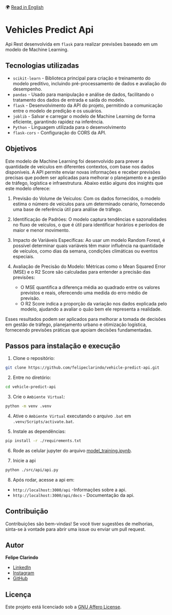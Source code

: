 🌍 [Read in English](README.md)

# Vehicles Predict Api

Api Rest desenvolvida em `flask` para realizar previsões baseado em um modelo de Machine Learning.

## Tecnologias utilizadas

- `scikit-learn` - Biblioteca principal para criação e treinamento do modelo preditivo, incluindo pré-processamento de dados e avaliação do desempenho.
- `pandas` - Usado para manipulação e análise de dados, facilitando o tratamento dos dados de entrada e saída do modelo.
- `flask` - Desenvolvimento da API do projeto, permitindo a comunicação entre o modelo de predição e os usuários.
- `joblib` - Salvar e carregar o modelo de Machine Learning de forma eficiente, garantindo rapidez na inferência.
- `Python` - Linguagem utilizada para o desenvolvimento
- `flask-cors` - Configuração do CORS da API.

## Objetivos

Este modelo de Machine Learning foi desenvolvido para prever a quantidade de veículos em diferentes contextos, com base nos dados disponíveis. A API permite enviar novas informações e receber previsões precisas que podem ser aplicadas para melhorar o planejamento e a gestão de tráfego, logística e infraestrutura. Abaixo estão alguns dos insights que este modelo oferece:

1.  Previsão do Volume de Veículos: Com os dados fornecidos, o modelo estima o número de veículos para um determinado cenário, fornecendo uma base de referência útil para análise de tráfego.

2.  Identificação de Padrões: O modelo captura tendências e sazonalidades no fluxo de veículos, o que é útil para identificar horários e períodos de maior e menor movimento.

3.  Impacto de Variáveis Específicas: Ao usar um modelo Random Forest, é possível determinar quais variáveis têm maior influência na quantidade de veículos, como dias da semana, condições climáticas ou eventos especiais.

4.  Avaliação de Precisão do Modelo: Métricas como o Mean Squared Error (MSE) e o R2 Score são calculadas para entender a precisão das previsões:
    - O MSE quantifica a diferença média ao quadrado entre os valores previstos e reais, oferecendo uma medida do erro médio de previsão.
    - O R2 Score indica a proporção da variação nos dados explicada pelo modelo, ajudando a avaliar o quão bem ele representa a realidade.

Esses resultados podem ser aplicados para melhorar a tomada de decisões em gestão de tráfego, planejamento urbano e otimização logística, fornecendo previsões práticas que apoiam decisões fundamentadas.

## Passos para instalação e execução

1. Clone o repositório:

```bash
git clone https://github.com/felipeclarindo/vehicle-predict-api.git
```

2. Entre no diretório:

```bash
cd vehicle-predict-api
```

3. Crie o `Ambiente Virtual`:

```bash
python -m venv .venv
```

4. Ative o `Ambiente Virtual` executando o arquivo `.bat` em `.venv/Scripts/activate.bat`.

5. Instale as dependências:

```bash
pip install -r ./requirements.txt
```

6. Rode as celular jupyter do arquivo [model_training.ipynb](./src/model_training.ipynb).

7. Inicie a api

```bash
python ./src/api/api.py
```

8. Após rodar, acesse a api em:

- `http://localhost:3000/api` -Informações sobre a api.
- `http://localhost:3000/api/docs` - Documentação da api.

## Contribuição

Contribuições são bem-vindas! Se você tiver sugestões de melhorias, sinta-se à vontade para abrir uma issue ou enviar um pull request.

## Autor

**Felipe Clarindo**

- [LinkedIn](https://www.linkedin.com/in/felipeclarindo)
- [Instagram](https://www.instagram.com/lipethecoder)
- [GitHub](https://github.com/felipeclarindo)

## Licença

Este projeto está licenciado sob a [GNU Affero License](https://www.gnu.org/licenses/agpl-3.0.html).
